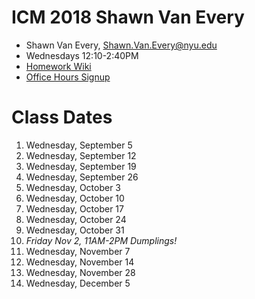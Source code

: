 # ICM 2018 Shawn Van Every
- Shawn Van Every, Shawn.Van.Every@nyu.edu
- Wednesdays 12:10-2:40PM
- [Homework Wiki](https://github.com/ITPNYU/ICM-2018/wiki/Homework-Shawn)
- [Office Hours Signup](https://calendar.google.com/calendar/selfsched?sstoken=UURiM21GUFRTUjFLfGRlZmF1bHR8NTJhYjQ3M2JmODJhNDVjMTY3YTQ3MTMzMjA0MzI4N2Y)

# Class Dates
   1. Wednesday, September 5
   2. Wednesday, September 12
   3. Wednesday, September 19
   4. Wednesday, September 26
   5. Wednesday, October 3
   6. Wednesday, October 10
   7. Wednesday, October 17
   8. Wednesday, October 24
   9. Wednesday, October 31
   10. *Friday Nov 2, 11AM-2PM Dumplings!*
   11. Wednesday, November 7
   12. Wednesday, November 14
   13. Wednesday, November 28
   14. Wednesday, December 5
